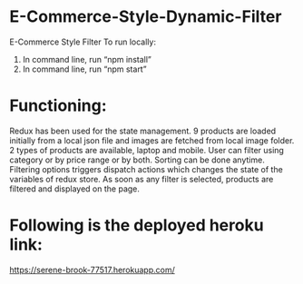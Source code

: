 # E-Commerce-Style-Dynamic-Filter
E-Commerce Style Filter 
To run locally:
1)	In command line, run “npm install”
2)	In command line, run “npm start”

# Functioning:	
Redux has been used for the state management. 9 products are loaded initially from a local json file and images are fetched from local image folder. 2 types of products are available, laptop and mobile. User can filter using category or by price range or by both. Sorting can be done anytime.
Filtering options triggers dispatch actions which changes the state of the variables of redux store. As soon as any filter is selected, products are filtered and displayed on the page.
# Following is the deployed heroku link:

https://serene-brook-77517.herokuapp.com/

